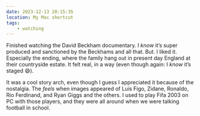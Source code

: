 ```yaml
---
date: 2023-12-13 20:15:35
location: My Mac shortcut
tags:
    - watching
---
```


Finished watching the David Beckham documentary. I _know_ it’s super produced and sanctioned by the
Beckhams and all that. But. I liked it. Especially the ending, where the family hang out in present
day England at their countryside estate. It felt real, in a way (even though again: I _know_ it’s
staged 😄).

It was a cool story arch, even though I guess I appreciated it because of the nostalgia. The _feels_
when images appeared of Luis Figo, Zidane, Ronaldo, Rio Ferdinand, and Ryan Giggs and the others. I
used to play Fifa 2003 on PC with those players, and they were all around when we were talking
football in school.
